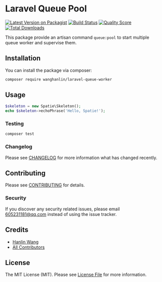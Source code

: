 # Laravel Queue Pool

[![Latest Version on Packagist](https://img.shields.io/packagist/v/wanghanlin/laravel-queue-worker.svg?style=flat-square)](https://packagist.org/packages/wanghanlin/laravel-queue-worker)
[![Build Status](https://img.shields.io/travis/wanghanlin/laravel-queue-worker/master.svg?style=flat-square)](https://travis-ci.org/wanghanlin/laravel-queue-worker)
[![Quality Score](https://img.shields.io/scrutinizer/g/wanghanlin/laravel-queue-worker.svg?style=flat-square)](https://scrutinizer-ci.com/g/wanghanlin/laravel-queue-worker)
[![Total Downloads](https://img.shields.io/packagist/dt/wanghanlin/laravel-queue-worker.svg?style=flat-square)](https://packagist.org/packages/wanghanlin/laravel-queue-worker)

This package provide an artisan command `queue:pool` to start multiple queue worker and supervise them.

## Installation

You can install the package via composer:

```bash
composer require wanghanlin/laravel-queue-worker
```

## Usage

``` php
$skeleton = new Spatie\Skeleton();
echo $skeleton->echoPhrase('Hello, Spatie!');
```

### Testing

``` bash
composer test
```

### Changelog

Please see [CHANGELOG](CHANGELOG.md) for more information what has changed recently.

## Contributing

Please see [CONTRIBUTING](CONTRIBUTING.md) for details.

### Security

If you discover any security related issues, please email 605231181@qq.com instead of using the issue tracker.

## Credits

- [Hanlin Wang](https://github.com/wanghanlin)
- [All Contributors](../../contributors)

## License

The MIT License (MIT). Please see [License File](LICENSE.md) for more information.
